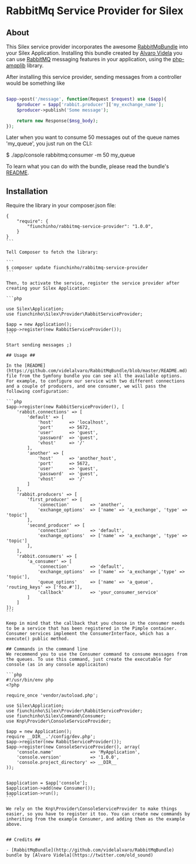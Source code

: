 # RabbitMq Service Provider for Silex #

## About ##

This Silex service provider incorporates the awesome [RabbitMqBundle](http://github.com/videlalvaro/RabbitMqBundle) into your Silex Application. Installing this bundle created by [Alvaro Videla](https://twitter.com/old_sound) you can use [RabbitMQ](http://www.rabbitmq.com/) messaging features in your application, using the [php-amqplib](http://github.com/videlalvaro/php-amqplib) library.

After installing this service provider, sending messages from a controller would be something like

```php

$app->post('/message', function(Request $request) use ($app){
    $producer = $app['rabbit.producer']['my_exchange_name'];
    $producer->publish('Some message');

    return new Response($msg_body);
});
```

Later when you want to consume 50 messages out of the queue names 'my_queue', you just run on the CLI:

$ ./app/console rabbitmq:consumer -m 50 my_queue

To learn what you can do with the bundle, please read the bundle's [README](https://github.com/videlalvaro/RabbitMqBundle/blob/master/README.md).

## Installation ##

Require the library in your composer.json file:

````
{
    "require": {
        "fiunchinho/rabbitmq-service-provider": "1.0.0",
    }
}
```

Tell Composer to fetch the library:

```
$ composer update fiunchinho/rabbitmq-service-provider
```

Then, to activate the service, register the service provider after creating your Silex Application:

```php

use Silex\Application;
use fiunchinho\Silex\Provider\RabbitServiceProvider;

$app = new Application();
$app->register(new RabbitServiceProvider());
```

Start sending messages ;)

## Usage ##

In the [README](https://github.com/videlalvaro/RabbitMqBundle/blob/master/README.md) file from the Symfony bundle you can see all the available options. For example, to configure our service with two different connections and a couple of producers, and one consumer, we will pass the following configuration:

```php
$app->register(new RabbitServiceProvider(), [
    'rabbit.connections' => [
        'default' => [
            'host'      => 'localhost',
            'port'      => 5672,
            'user'      => 'guest',
            'password'  => 'guest',
            'vhost'     => '/'
        ],
        'another' => [
            'host'      => 'another_host',
            'port'      => 5672,
            'user'      => 'guest',
            'password'  => 'guest',
            'vhost'     => '/'
        ]
    ],
    'rabbit.producers' => [
        'first_producer' => [
            'connection'        => 'another',
            'exchange_options'  => ['name' => 'a_exchange', 'type' => 'topic']
        ],
        'second_producer' => [
            'connection'        => 'default',
            'exchange_options'  => ['name' => 'a_exchange', 'type' => 'topic']
        ],
    ],
    'rabbit.consumers' => [
        'a_consumer' => [
            'connection'        => 'default',
            'exchange_options'  => ['name' => 'a_exchange','type' => 'topic'],
            'queue_options'     => ['name' => 'a_queue', 'routing_keys' => ['foo.#']],
            'callback'          => 'your_consumer_service'
        ]
    ]
]);
```

Keep in mind that the callback that you choose in the consumer needs to be a service that has been registered in the Pimple container. Consumer services implement the ConsumerInterface, which has a execute() public method.

## Commands in the command line
We recommend you to use the Consumer command to consume messages from the queues. To use this command, just create the executable for console (as in any console applicaiton)

```php
#!/usr/bin/env php
<?php

require_once 'vendor/autoload.php';

use Silex\Application;
use fiunchinho\Silex\Provider\RabbitServiceProvider;
use fiunchinho\Silex\Command\Consumer;
use Knp\Provider\ConsoleServiceProvider;

$app = new Application();
require __DIR__.'/config/dev.php';
$app->register(new RabbitServiceProvider());
$app->register(new ConsoleServiceProvider(), array(
    'console.name'              => 'MyApplication',
    'console.version'           => '1.0.0',
    'console.project_directory' => __DIR__
));


$application = $app['console'];
$application->add(new Consumer());
$application->run();
```

We rely on the Knp\Provider\ConsoleServiceProvider to make things easier, so you have to register it too. You can create new commands by inheriting from the example Consumer, and adding them as the example above.


## Credits ##

- [RabbitMqBundle](http://github.com/videlalvaro/RabbitMqBundle) bundle by [Alvaro Videla](https://twitter.com/old_sound)